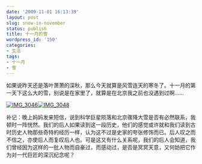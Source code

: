```yaml
---
date: '2009-11-01 16:13:39'
layout: post
slug: snow-in-november
status: publish
title: 十一月的雪
wordpress_id: '150'
categories:
- 生活
tags:
- 十一月
- 雪
---
```


如果说昨天还是落叶萧萧的深秋，那么今天就算是风雪连天的寒冬了。十一月的第一天下这么大的雪，别说是在家里了，就算是在北京我之前也没遇到过啊……

[![IMG_3046](http://yixuan.cos.name/cn/wp-content/uploads/2009/11/IMG_3046-300x225.jpg)](http://yixuan.cos.name/cn/wp-content/uploads/2009/11/IMG_3046.JPG)[![IMG_3048](http://yixuan.cos.name/cn/wp-content/uploads/2009/11/IMG_3048-300x225.jpg)](http://yixuan.cos.name/cn/wp-content/uploads/2009/11/IMG_3048.JPG)

补记：晚上妈妈发来短信，说到科学巨星陨落和北京骤降大雪是否有必然联系，我顿时一阵恍然。我们的后人如果读到这一段历史，他们的感觉或许就和我们读到古时历史人物那些奇特的经历一样，认为这不过是史家的夸张修饰而已。后人叹之而不信之，亦使后人而复叹后人也。可是这又有什么关系呢，我们的后人会知道，我们曾经因为这样的一批人物而自豪过，而感动过，是否是冥冥天意，又何妨把它作为对一代巨匠的深沉纪念呢？
